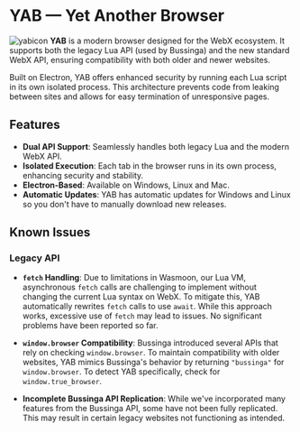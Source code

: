 # YAB — Yet Another Browser

![yabicon](https://github.com/user-attachments/assets/98eb93dc-1c81-48f2-9900-cd81dace8c8c)
**YAB** is a modern browser designed for the WebX ecosystem. It supports both the legacy Lua API (used by Bussinga) and the new standard WebX API, ensuring compatibility with both older and newer websites.

Built on Electron, YAB offers enhanced security by running each Lua script in its own isolated process. This architecture prevents code from leaking between sites and allows for easy termination of unresponsive pages.

## Features

- **Dual API Support**: Seamlessly handles both legacy Lua and the modern WebX API.
- **Isolated Execution**: Each tab in the browser runs in its own process, enhancing security and stability.
- **Electron-Based**: Available on Windows, Linux and Mac.
- **Automatic Updates**: YAB has automatic updates for Windows and Linux so you don't have to manually download new releases.

## Known Issues

### Legacy API

- **`fetch` Handling**: Due to limitations in Wasmoon, our Lua VM, asynchronous `fetch` calls are challenging to implement without changing the current Lua syntax on WebX. To mitigate this, YAB automatically rewrites `fetch` calls to use `await`. While this approach works, excessive use of `fetch` may lead to issues. No significant problems have been reported so far.

- **`window.browser` Compatibility**: Bussinga introduced several APIs that rely on checking `window.browser`. To maintain compatibility with older websites, YAB mimics Bussinga's behavior by returning `"bussinga"` for `window.browser`. To detect YAB specifically, check for `window.true_browser`.

- **Incomplete Bussinga API Replication**: While we've incorporated many features from the Bussinga API, some have not been fully replicated. This may result in certain legacy websites not functioning as intended.
